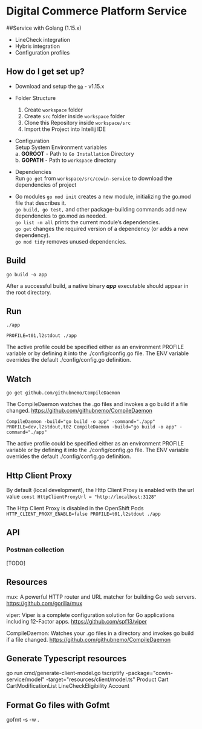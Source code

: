 # Digital Commerce Platform Service

##Service with Golang (1.15.x)
* LineCheck integration
* Hybris integration
* Configuration profiles

## How do I get set up?

* Download and setup the [`Go`](https://golang.org/) - v1.15.x
  
* Folder Structure
  1. Create `workspace` folder
  2. Create `src` folder inside `workspace` folder
  3. Clone this Repository inside `workspace/src` 
  4. Import the Project into Intellij IDE
    
* Configuration     
  Setup System Environment variables          
  a. **GOROOT**  - Path to `Go Installation` Directory   
  b. **GOPATH**  - Path to `workspace` directory 

* Dependencies  
  Run `go get` from `workspace/src/cowin-service` to download the dependencies of project
  
* Go modules
  ``go mod init`` creates a new module, initializing the go.mod file that describes it.<br/>
  ``go build, go test,`` and other package-building commands add new dependencies to go.mod as needed.<br/>
  ``go list -m all`` prints the current module’s dependencies.<br/>
  ``go get`` changes the required version of a dependency (or adds a new dependency).<br/>
  ``go mod tidy`` removes unused dependencies.<br/>

## Build
``go build -o app``

After a successful build, a native binary **_app_** executable should appear in the root directory.

## Run
``./app``  

``PROFILE=t01,l2stdout ./app``

The active profile could be specified either as an environment PROFILE variable or by defining it into the ./config/config.go file. The ENV variable overrides the default ./config/config.go definition.

## Watch
``go get github.com/githubnemo/CompileDaemon``  

The CompileDaemon watches the .go files and invokes a go build if a file changed. https://github.com/githubnemo/CompileDaemon

``CompileDaemon -build="go build -o app" -command="./app"``<br/>
``PROFILE=dev,l2stdout,t02 CompileDaemon -build="go build -o app" -command="./app"``

The active profile could be specified either as an environment PROFILE variable or by defining it into the ./config/config.go file. The ENV variable overrides the default ./config/config.go definition.

## Http Client Proxy
By default (local development), the Http Client Proxy is enabled with the url value ``const HttpClientProxyUrl = "http://localhost:3128"``

The Http Client Proxy is disabled in the OpenShift Pods ``HTTP_CLIENT_PROXY_ENABLE=false PROFILE=t01,l2stdout ./app``

## API
### Postman collection
[TODO]

## Resources
mux: A powerful HTTP router and URL matcher for building Go web servers. https://github.com/gorilla/mux

viper: Viper is a complete configuration solution for Go applications including 12-Factor apps. https://github.com/spf13/viper

CompileDaemon: Watches your .go files in a directory and invokes go build if a file changed. https://github.com/githubnemo/CompileDaemon

## Generate Typescript resources
go run cmd/generate-client-model.go 
tscriptify -package="cowin-service/model" -target="resources/client/model.ts" Product Cart CartModificationList LineCheckEligibility Account

## Format Go files with Gofmt
gofmt -s -w .

